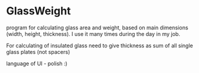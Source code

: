 # GlassWeight
program for calculating glass area and weight,  based on main dimensions (width, height, thickness).
I use it many times during the day in my job.

For calculating of insulated glass need to give thickness as sum of all single glass plates (not spacers)

language of UI - polish :)
